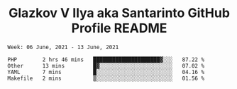 <h1 align="center">Glazkov V Ilya aka Santarinto GitHub Profile README</h1>

<!--START_SECTION:waka-->
```text
Week: 06 June, 2021 - 13 June, 2021

PHP        2 hrs 46 mins   █████████████████████▓░░░   87.22 % 
Other      13 mins         █▓░░░░░░░░░░░░░░░░░░░░░░░   07.02 % 
YAML       7 mins          █░░░░░░░░░░░░░░░░░░░░░░░░   04.16 % 
Makefile   2 mins          ▒░░░░░░░░░░░░░░░░░░░░░░░░   01.56 % 
```
<!--END_SECTION:waka-->